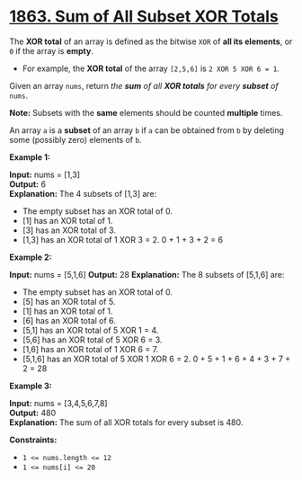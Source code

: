 # [1863. Sum of All Subset XOR Totals](https://leetcode.com/problems/sum-of-all-subset-xor-totals/)
The  **XOR total**  of an array is defined as the bitwise  `XOR`  of **all its elements**, or  `0`  if the array is **empty**.

-   For example, the  **XOR total**  of the array  `[2,5,6]`  is  `2 XOR 5 XOR 6 = 1`.

Given an array  `nums`, return  _the  **sum**  of all  **XOR totals**  for every  **subset**  of_ `nums`.

**Note:**  Subsets with the  **same**  elements should be counted  **multiple**  times.

An array  `a`  is a  **subset**  of an array  `b`  if  `a`  can be obtained from  `b`  by deleting some (possibly zero) elements of  `b`.

**Example 1:**

**Input:** nums = [1,3]\
**Output:** 6\
**Explanation:** The 4 subsets of [1,3] are:
- The empty subset has an XOR total of 0.
- [1] has an XOR total of 1.
- [3] has an XOR total of 3.
- [1,3] has an XOR total of 1 XOR 3 = 2.
0 + 1 + 3 + 2 = 6

**Example 2:**

**Input:** nums = [5,1,6]
**Output:** 28
**Explanation:** The 8 subsets of [5,1,6] are:
- The empty subset has an XOR total of 0.
- [5] has an XOR total of 5.
- [1] has an XOR total of 1.
- [6] has an XOR total of 6.
- [5,1] has an XOR total of 5 XOR 1 = 4.
- [5,6] has an XOR total of 5 XOR 6 = 3.
- [1,6] has an XOR total of 1 XOR 6 = 7.
- [5,1,6] has an XOR total of 5 XOR 1 XOR 6 = 2.
0 + 5 + 1 + 6 + 4 + 3 + 7 + 2 = 28

**Example 3:**

**Input:** nums = [3,4,5,6,7,8]\
**Output:** 480\
**Explanation:** The sum of all XOR totals for every subset is 480.

**Constraints:**

-   `1 <= nums.length <= 12`
-   `1 <= nums[i] <= 20`
